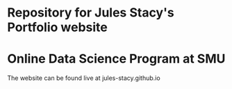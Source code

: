 # Repository for Jules Stacy's Portfolio website
# Online Data Science Program at SMU 

The website can be found live at jules-stacy.github.io